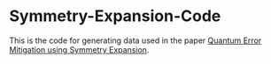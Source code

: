 # Symmetry-Expansion-Code

This is the code for generating data used in the paper [Quantum Error Mitigation using Symmetry Expansion](https://arxiv.org/abs/2101.03151).

